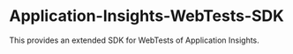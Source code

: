 # Application-Insights-WebTests-SDK
This provides an extended SDK for WebTests of Application Insights.
